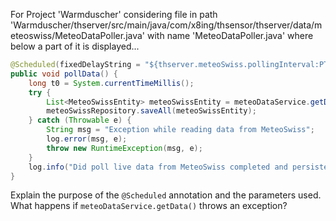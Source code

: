 For Project 'Warmduscher' considering file in path 'Warmduscher/thserver/src/main/java/com/x8ing/thsensor/thserver/data/meteoswiss/MeteoDataPoller.java' with name 'MeteoDataPoller.java' where below a part of it is displayed...
```java
@Scheduled(fixedDelayString = "${thserver.meteoSwiss.pollingInterval:PT900s}", initialDelay = 0)
public void pollData() {
    long t0 = System.currentTimeMillis();
    try {
        List<MeteoSwissEntity> meteoSwissEntity = meteoDataService.getData();
        meteoSwissRepository.saveAll(meteoSwissEntity);
    } catch (Throwable e) {
        String msg = "Exception while reading data from MeteoSwiss";
        log.error(msg, e);
        throw new RuntimeException(msg, e);
    }
    log.info("Did poll live data from MeteoSwiss completed and persisted successfully. dt=" + (System.currentTimeMillis() - t0));
}
```
Explain the purpose of the `@Scheduled` annotation and the parameters used. What happens if `meteoDataService.getData()` throws an exception?